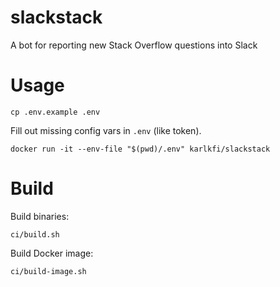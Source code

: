 # slackstack
A bot for reporting new Stack Overflow questions into Slack

# Usage

```
cp .env.example .env
```

Fill out missing config vars in `.env` (like token).

```
docker run -it --env-file "$(pwd)/.env" karlkfi/slackstack
```

# Build

Build binaries:

```
ci/build.sh
```

Build Docker image:

```
ci/build-image.sh
```
